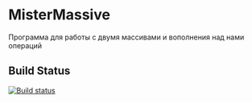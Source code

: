 # MisterMassive
Программа для работы с двумя массивами и вополнения над нами операций

## Build Status
[![Build status](https://ci.appveyor.com/api/projects/status/vjyaflvxf2xj5700?svg=true)](https://ci.appveyor.com/project/levohup/mistermassive)
